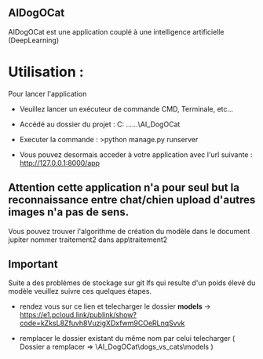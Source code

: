 ## AIDogOCat 

AIDogOCat est une application couplé à une intelligence artificielle (DeepLearning)


# Utilisation :

Pour lancer l'application 

- Veuillez lancer un exécuteur de commande CMD, Terminale, etc...

- Accédé au dossier du projet : C: \...\...\AI_DogOCat

- Executer la commande : >python manage.py runserver

- Vous pouvez desormais acceder à votre application avec l'url suivante : http://127.0.0.1:8000/app


## Attention cette application n'a pour seul but la reconnaissance entre chat/chien upload d'autres images n'a pas de sens.


Vous pouvez trouver l'algorithme de création du modèle dans le document jupiter nommer traitement2 dans app\traitement2

## Important
Suite a des problèmes de stockage sur git lfs qui resulte d'un poids élevé du modèle veuillez suivre ces quelques étapes.

- rendez vous sur ce lien et telecharger le dossier **models** -> https://e1.pcloud.link/publink/show?code=kZksL8Zfuvh8VuzigXDxfwm9COeRLnqSvvk

- remplacer le dossier existant du même nom par celui telecharger
( Dossier a remplacer => \AI_DogOCat\dogs_vs_cats\models )

